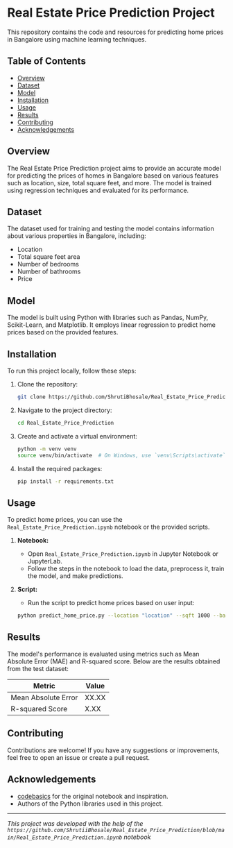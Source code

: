 # Real Estate Price Prediction Project

This repository contains the code and resources for predicting home prices in Bangalore using machine learning techniques.

## Table of Contents
- [Overview](#overview)
- [Dataset](#dataset)
- [Model](#model)
- [Installation](#installation)
- [Usage](#usage)
- [Results](#results)
- [Contributing](#contributing)
- [Acknowledgements](#acknowledgements)

## Overview
The Real Estate Price Prediction project aims to provide an accurate model for predicting the prices of homes in Bangalore based on various features such as location, size, total square feet, and more. The model is trained using regression techniques and evaluated for its performance.

## Dataset
The dataset used for training and testing the model contains information about various properties in Bangalore, including:
- Location
- Total square feet area
- Number of bedrooms
- Number of bathrooms
- Price

## Model
The model is built using Python with libraries such as Pandas, NumPy, Scikit-Learn, and Matplotlib. It employs linear regression to predict home prices based on the provided features.

## Installation
To run this project locally, follow these steps:

1. Clone the repository:
    ```bash
    git clone https://github.com/ShrutiBhosale/Real_Estate_Price_Prediction.git
    ```
2. Navigate to the project directory:
    ```bash
    cd Real_Estate_Price_Prediction
    ```
3. Create and activate a virtual environment:
    ```bash
    python -m venv venv
    source venv/bin/activate  # On Windows, use `venv\Scripts\activate`
    ```
4. Install the required packages:
    ```bash
    pip install -r requirements.txt
    ```

## Usage
To predict home prices, you can use the `Real_Estate_Price_Prediction.ipynb` notebook or the provided scripts.

1. **Notebook:**
    - Open `Real_Estate_Price_Prediction.ipynb` in Jupyter Notebook or JupyterLab.
    - Follow the steps in the notebook to load the data, preprocess it, train the model, and make predictions.

2. **Script:**
    - Run the script to predict home prices based on user input:
    ```bash
    python predict_home_price.py --location "location" --sqft 1000 --bath 2 --bhk 3
    ```

## Results
The model's performance is evaluated using metrics such as Mean Absolute Error (MAE) and R-squared score. Below are the results obtained from the test dataset:

| Metric               | Value    |
| -------------------- | -------- |
| Mean Absolute Error  | XX.XX    |
| R-squared Score      | X.XX     |

## Contributing
Contributions are welcome! If you have any suggestions or improvements, feel free to open an issue or create a pull request.

## Acknowledgements
- [codebasics](https://github.com/codebasics) for the original notebook and inspiration.
- Authors of the Python libraries used in this project.

---

*This project was developed with the help of the `https://github.com/ShrutiiBhosale/Real_Estate_Price_Prediction/blob/main/Real_Estate_Price_Prediction.ipynb` notebook*
